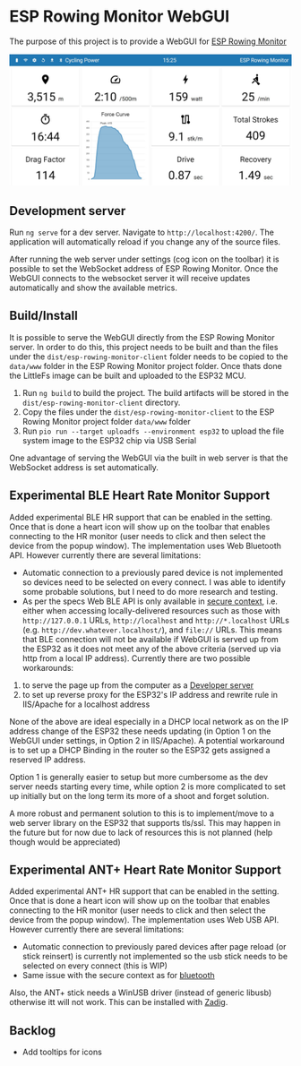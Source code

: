 # ESP Rowing Monitor WebGUI

The purpose of this project is to provide a WebGUI for [ESP Rowing Monitor](https://github.com/Abasz/ESPRowingMonitor)

![ESP Rowing Monitor WebGUI](docs/imgs/ESP-Rowing-Monitor-WebGUI.jpg)

## Development server

Run `ng serve` for a dev server. Navigate to `http://localhost:4200/`. The application will automatically reload if you change any of the source files.

After running the web server under settings (cog icon on the toolbar) it is possible to set the WebSocket address of ESP Rowing Monitor. Once the WebGUI connects to the websocket server it will receive updates automatically and show the available metrics.

## Build/Install

It is possible to serve the WebGUI directly from the ESP Rowing Monitor server. In order to do this, this project needs to be built and than the files under the `dist/esp-rowing-monitor-client` folder needs to be copied to the `data/www` folder in the ESP Rowing Monitor project folder. Once thats done the LittleFs image can be built and uploaded to the ESP32 MCU.

1. Run `ng build` to build the project. The build artifacts will be stored in the `dist/esp-rowing-monitor-client` directory.
2. Copy the files under the `dist/esp-rowing-monitor-client` to the ESP Rowing Monitor project folder `data/www` folder
3. Run `pio run --target uploadfs --environment esp32` to upload the file system image to the ESP32 chip via USB Serial

One advantage of serving the WebGUI via the built in web server is that the WebSocket address is set automatically.

## Experimental BLE Heart Rate Monitor Support

Added experimental BLE HR support that can be enabled in the setting. Once that is done a heart icon will show up on the toolbar that enables connecting to the HR monitor (user needs to click and then select the device from the popup window). The implementation uses Web Bluetooth API. However currently there are several limitations:

- Automatic connection to a previously pared device is not implemented so devices need to be selected on every connect. I was able to identify some probable solutions, but I need to do more research and testing.
- As per the specs Web BLE API is only available in [secure context](https://developer.mozilla.org/en-US/docs/Web/Security/Secure_Contexts), i.e. either when accessing locally-delivered resources such as those with `http://127.0.0.1` URLs, `http://localhost` and `http://*.localhost` URLs (e.g. `http://dev.whatever.localhost/`), and `file://` URLs. This means that BLE connection will not be available if WebGUI is served up from the ESP32 as it does not meet any of the above criteria (served up via http from a local IP address). Currently there are two possible workarounds:

1) to serve the page up from the computer as a [Developer server](#development-server)
2) to set up reverse proxy for the ESP32's IP address and rewrite rule in IIS/Apache for a localhost address

None of the above are ideal especially in a DHCP local network as on the IP address change of the ESP32 these needs updating (in Option 1 on the WebGUI under settings, in Option 2 in IIS/Apache). A potential workaround is to set up a DHCP Binding in the router so the ESP32 gets assigned a reserved IP address.

Option 1 is generally easier to setup but more cumbersome as the dev server needs starting every time, while option 2 is more complicated to set up initially but on the long term its more of a shoot and forget solution.

A more robust and permanent solution to this is to implement/move to a web server library on the ESP32 that supports tls/ssl. This may happen in the future but for now due to lack of resources this is not planned (help though would be appreciated)

## Experimental ANT+ Heart Rate Monitor Support

Added experimental ANT+ HR support that can be enabled in the setting. Once that is done a heart icon will show up on the toolbar that enables connecting to the HR monitor (user needs to click and then select the device from the popup window). The implementation uses Web USB API. However currently there are several limitations:

- Automatic connection to previously pared devices after page reload (or stick reinsert) is currently not implemented so the usb stick needs to be selected on every connect (this is WIP)
- Same issue with the secure context as for [bluetooth](#experimental-ble-heart-rate-monitor-support)

Also, the ANT+ stick needs a WinUSB driver (instead of generic libusb) otherwise itt will not work. This can be installed with [Zadig](https://zadig.akeo.ie/).

## Backlog

- Add tooltips for icons